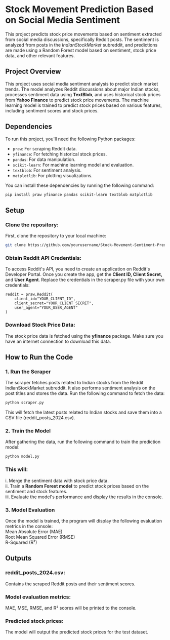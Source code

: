 # Stock Movement Prediction Based on Social Media Sentiment

This project predicts stock price movements based on sentiment extracted from social media discussions, specifically Reddit posts. The sentiment is analyzed from posts in the *IndianStockMarket* subreddit, and predictions are made using a Random Forest model based on sentiment, stock price data, and other relevant features.

## Project Overview

This project uses social media sentiment analysis to predict stock market trends. The model analyzes Reddit discussions about major Indian stocks, processes sentiment data using **TextBlob**, and uses historical stock prices from **Yahoo Finance** to predict stock price movements. The machine learning model is trained to predict stock prices based on various features, including sentiment scores and stock prices.

## Dependencies

To run this project, you'll need the following Python packages:

- `praw`: For scraping Reddit data.
- `yfinance`: For fetching historical stock prices.
- `pandas`: For data manipulation.
- `scikit-learn`: For machine learning model and evaluation.
- `textblob`: For sentiment analysis.
- `matplotlib`: For plotting visualizations.

You can install these dependencies by running the following command:

```bash
pip install praw yfinance pandas scikit-learn textblob matplotlib
```
## Setup

### Clone the repository:<br>
First, clone the repository to your local machine:
```bash
git clone https://github.com/yourusername/Stock-Movement-Sentiment-Prediction.git
```
### Obtain Reddit API Credentials:<br>
To access Reddit's API, you need to create an application on Reddit's Developer Portal.
Once you create the app, get the **Client ID, Client Secret,** and **User Agent**.
Replace the credentials in the scraper.py file with your own credentials:
```
reddit = praw.Reddit(
    client_id="YOUR_CLIENT_ID",
    client_secret="YOUR_CLIENT_SECRET",
    user_agent="YOUR_USER_AGENT"
)
```
### Download Stock Price Data: <br>
The stock price data is fetched using the **yfinance** package. Make sure you have an internet connection to download this data.


## How to Run the Code
### 1. Run the Scraper <br>
The scraper fetches posts related to Indian stocks from the Reddit IndianStockMarket subreddit. It also performs sentiment analysis on the post titles and stores the data.
Run the following command to fetch the data:
```bash
python scraper.py
```
This will fetch the latest posts related to Indian stocks and save them into a CSV file (reddit_posts_2024.csv).

### 2. Train the Model
After gathering the data, run the following command to train the prediction model:
```bash
python model.py
```
### This will:
i. Merge the sentiment data with stock price data.<br>
ii. Train a **Random Forest model** to predict stock prices based on the sentiment and stock features.<br>
iii. Evaluate the model's performance and display the results in the console.<br>


### 3. Model Evaluation
Once the model is trained, the program will display the following evaluation metrics in the console: <br>
Mean Absolute Error (MAE)<br>
Root Mean Squared Error (RMSE)<br>
R-Squared (R²)<br>


## Outputs
### reddit_posts_2024.csv: 
Contains the scraped Reddit posts and their sentiment scores. <br>
### Model evaluation metrics: 
MAE, MSE, RMSE, and R² scores will be printed to the console. <br>
### Predicted stock prices: 
The model will output the predicted stock prices for the test dataset.

